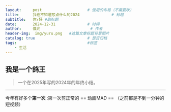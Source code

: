 ```yaml
---
layout:     post   				    # 使用的布局（不需要改）
title:      我也不知道写点什么的2024 				# 标题 
subtitle:   你↑好 #副标题
date:       2024-12-31 				# 时间
author:     僕光 						# 作者
header-img:  img/yuru.png	#这篇文章标题背景图片
catalog: true 						# 是否归档
tags:								#标签
    - 生活
---
```


## 我是一个鸽王
>一个在2025年写的2024年的年终小结。

  ---

  今年有好多个**第一次** :第一次剪正常的 == 动画MAD == （之前都是不到一分钟的短视频）
